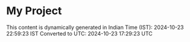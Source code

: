 # My Project

This content is dynamically generated in Indian Time (IST): 2024-10-23 22:59:23 IST
Converted to UTC: 2024-10-23 17:29:23 UTC
